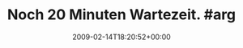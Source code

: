 ---
retweeted: false
source: <a href="http://twitter.com" rel="nofollow">Twitter Web Client</a>
entities:
  hashtags:
  - text: argh
    indices:
    - '27'
    - '32'
  - text: friseur
    indices:
    - '33'
    - '41'
  symbols: []
  user_mentions: []
  urls: []
display_text_range:
- '0'
- '41'
favorite_count: '0'
id_str: '1210306830'
truncated: false
retweet_count: '0'
id: '1210306830'
created_at: Sat Feb 14 18:20:52 +0000 2009
favorited: false
full_text: 'Noch 20 Minuten Wartezeit. #argh #friseur'
lang: de
tags:
- argh
- friseur
- pesos:twitter
date: '2009-02-14T18:20:52+00:00'
src: https://twitter.com/bascht/status/1210306830
original_url: https://twitter.com/bascht/status/1210306830
type: twitter_tweet
text: 'Noch 20 Minuten Wartezeit. #argh #friseur'
title: 'Noch 20 Minuten Wartezeit. #arg'

---